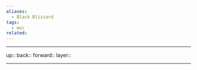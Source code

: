 ```yaml
---
aliases:
  - Black Blizzard
tags:
  - moc
related:
---
```


***

up:: 
back:: 
forward:: 
layer:: 

***
